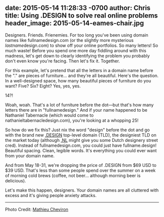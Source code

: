 date: 2015-05-14 11:28:33 -0700
author: Chris
title: Using .DESIGN to solve real online problems
header_image: 2015-05-14-eames-chair.jpg
----

<!-- excerpt -->

Designers. Friends. Frienemies. For too long you've been using domain names like fullnamedesign.com (or the slightly more mysterious *lastname*design.com) to show off your online portfolios. So many letters! So much waste! Before you spend one more day fiddling around with this madness, let's get down to clearly identifying the problem you probably don't even know you're facing. Then let's fix it. Together.

<!-- /excerpt -->

For this example, let's pretend that all the letters in a domain name before the "." are pieces of furniture... and they're all beautiful. Here's the question. In a well-designed space, how many beautiful pieces of furniture do you want? Five? Six? Eight? Yes, yes, yes.

14?! 

Woah, woah. That's a lot of furniture before the dot—but that's how many letters there are in "fullnamedesign." And if your name happened to be Nathaniel Tabernacle (which would come to nathanieltabernacledesign.com), you're looking at a whopping 25!

So how do we fix this? Just nix the word "design" before the dot and go with the brand new [.DESIGN](https://iwantmyname.com/domains/dot-design) top-level domain (TLD), the designiest TLD on the market today (although [.NL](https://iwantmyname.com/domains/nl-dutch-domain-name-registration-for-netherlands) might give you some Dutch designery street cred). Instead of fullnamedesign.com, you could just have fullname.design! Beautiful spacing. Clean, legible words. It's everything you could ever want from your domain name. 

And from May 18-31, we're dropping the price of .DESIGN from $69 USD to $39 USD. That's less than some people spend over the summer on a week of morning cold brews (coffee, not beer... although morning beer is delicious).

Let's make this happen, designers. Your domain names are all cluttered with excess and it's giving people anxiety attacks.

***

Photo Credit: [Mathieu Cheviron](https://www.flickr.com/photos/mcinteractivity/13033013324/in/photolist-kRFANh-dqgU8-2Svg1v-LQmKM-MCB3v-6zJagD-6VJvq6-LQb3m-dqgYt-dqgTf-6Hswze-8QRqEW-8QRqx1-8QNkxa-dqgYM-MCtyw-MCtyh-MCtxC-MCtwf-diMYjG-6CEyhw-p5Z936-93Q4XY-6ZJQ9A-6ZEPC4-4ZwPqo-6HwzC1-oNua8R-4ZsACT-LQkwt-6HwzzC-6HwzyU-6zJ62p-2Svf9z-dqgTP-oNuiLd-p5HNRr-p5Z6HM-p5HNkB-p5HMZg-au4v3X-cg3Kj5-dqgUs-p5HT1P-2SveHg-dqgQ5-MCB66-6ZEPUg-MCtBL-dqgNG)